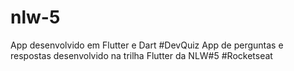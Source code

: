 # nlw-5

App desenvolvido em Flutter e Dart 
#DevQuiz
App de perguntas e respostas desenvolvido na trilha Flutter da NLW#5 #Rocketseat
